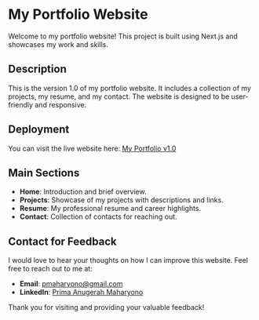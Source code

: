 # My Portfolio Website

Welcome to my portfolio website! This project is built using Next.js and showcases my work and skills.

## Description

This is the version 1.0 of my portfolio website. It includes a collection of my projects, my resume, and my contact. The website is designed to be user-friendly and responsive.

## Deployment

You can visit the live website here: [My Portfolio v1.0](https://primamaharyonodev.vercel.app/)

## Main Sections

-   **Home**: Introduction and brief overview.
-   **Projects**: Showcase of my projects with descriptions and links.
-   **Resume**: My professional resume and career highlights.
-   **Contact**: Collection of contacts for reaching out.

## Contact for Feedback

I would love to hear your thoughts on how I can improve this website. Feel free to reach out to me at:

-   **Email**: [pmaharyono@gmail.com](mailto:pmaharyono@gmail.com)
-   **LinkedIn**: [Prima Anugerah Maharyono](https://www.linkedin.com/in/primamaharyono/)

Thank you for visiting and providing your valuable feedback!
